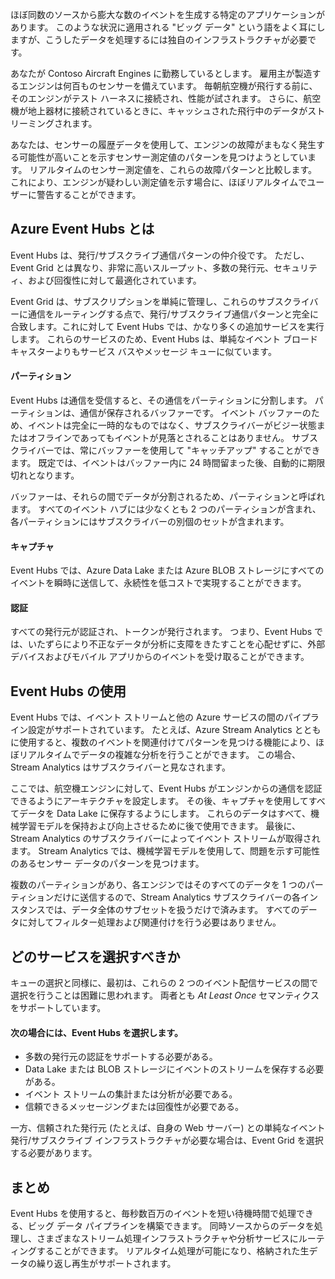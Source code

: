 ほぼ同数のソースから膨大な数のイベントを生成する特定のアプリケーションがあります。 このような状況に適用される "ビッグ データ" という語をよく耳にしますが、こうしたデータを処理するには独自のインフラストラクチャが必要です。

あなたが Contoso Aircraft Engines に勤務しているとします。 雇用主が製造するエンジンは何百ものセンサーを備えています。 毎朝航空機が飛行する前に、そのエンジンがテスト ハーネスに接続され、性能が試されます。 さらに、航空機が地上器材に接続されているときに、キャッシュされた飛行中のデータがストリーミングされます。

あなたは、センサーの履歴データを使用して、エンジンの故障がまもなく発生する可能性が高いことを示すセンサー測定値のパターンを見つけようとしています。 リアルタイムのセンサー測定値を、これらの故障パターンと比較します。 これにより、エンジンが疑わしい測定値を示す場合に、ほぼリアルタイムでユーザーに警告することができます。

## <a name="what-is-azure-event-hubs"></a>Azure Event Hubs とは
Event Hubs は、発行/サブスクライブ通信パターンの仲介役です。 ただし、Event Grid とは異なり、非常に高いスループット、多数の発行元、セキュリティ、および回復性に対して最適化されています。

Event Grid は、サブスクリプションを単純に管理し、これらのサブスクライバーに通信をルーティングする点で、発行/サブスクライブ通信パターンと完全に合致します。これに対して Event Hubs では、かなり多くの追加サービスを実行します。 これらのサービスのため、Event Hubs は、単純なイベント ブロードキャスターよりもサービス バスやメッセージ キューに似ています。

#### <a name="partitions"></a>パーティション
Event Hubs は通信を受信すると、その通信をパーティションに分割します。 パーティションは、通信が保存されるバッファーです。 イベント バッファーのため、イベントは完全に一時的なものではなく、サブスクライバーがビジー状態またはオフラインであってもイベントが見落とされることはありません。 サブスクライバーでは、常にバッファーを使用して "キャッチアップ" することができます。 既定では、イベントはバッファー内に 24 時間留まった後、自動的に期限切れとなります。

バッファーは、それらの間でデータが分割されるため、パーティションと呼ばれます。 すべてのイベント ハブには少なくとも 2 つのパーティションが含まれ、各パーティションにはサブスクライバーの別個のセットが含まれます。

#### <a name="capture"></a>キャプチャ
Event Hubs では、Azure Data Lake または Azure BLOB ストレージにすべてのイベントを瞬時に送信して、永続性を低コストで実現することができます。

#### <a name="authentication"></a>認証
すべての発行元が認証され、トークンが発行されます。 つまり、Event Hubs では、いたずらにより不正なデータが分析に支障をきたすことを心配せずに、外部デバイスおよびモバイル アプリからのイベントを受け取ることができます。 

## <a name="using-event-hubs"></a>Event Hubs の使用
Event Hubs では、イベント ストリームと他の Azure サービスの間のパイプライン設定がサポートされています。 たとえば、Azure Stream Analytics とともに使用すると、複数のイベントを関連付けてパターンを見つける機能により、ほぼリアルタイムでデータの複雑な分析を行うことができます。 この場合、Stream Analytics はサブスクライバーと見なされます。

ここでは、航空機エンジンに対して、Event Hubs がエンジンからの通信を認証できるようにアーキテクチャを設定します。 その後、キャプチャを使用してすべてデータを Data Lake に保存するようにします。 これらのデータはすべて、機械学習モデルを保持および向上させるために後で使用できます。 最後に、Stream Analytics のサブスクライバーによってイベント ストリームが取得されます。 Stream Analytics では、機械学習モデルを使用して、問題を示す可能性のあるセンサー データのパターンを見つけます。

複数のパーティションがあり、各エンジンではそのすべてのデータを 1 つのパーティションだけに送信するので、Stream Analytics サブスクライバーの各インスタンスでは、データ全体のサブセットを扱うだけで済みます。 すべてのデータに対してフィルター処理および関連付けを行う必要はありません。

## <a name="which-service-should-i-choose"></a>どのサービスを選択すべきか
キューの選択と同様に、最初は、これらの 2 つのイベント配信サービスの間で選択を行うことは困難に思われます。 両者とも *At Least Once* セマンティクスをサポートしています。

#### <a name="choose-event-hubs-if"></a>次の場合には、Event Hubs を選択します。
- 多数の発行元の認証をサポートする必要がある。
- Data Lake または BLOB ストレージにイベントのストリームを保存する必要がある。
- イベント ストリームの集計または分析が必要である。
- 信頼できるメッセージングまたは回復性が必要である。  

一方、信頼された発行元 (たとえば、自身の Web サーバー) との単純なイベント発行/サブスクライブ インフラストラクチャが必要な場合は、Event Grid を選択する必要があります。

## <a name="summary"></a>まとめ
Event Hubs を使用すると、毎秒数百万のイベントを短い待機時間で処理できる、ビッグ データ パイプラインを構築できます。 同時ソースからのデータを処理し、さまざまなストリーム処理インフラストラクチャや分析サービスにルーティングすることができます。 リアルタイム処理が可能になり、格納された生データの繰り返し再生がサポートされます。 
